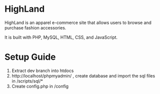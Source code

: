 # HighLand

HighLand is an apparel e-commerce site that allows users to browse and purchase fashion accessories.

It is built with PHP, MySQL, HTML, CSS, and JavaScript.

# Setup Guide
1.	Extract dev branch into htdocs
2.	http://localhost/phpmyadmin/ , create database and import the sql files in /scripts/sql/*
3.	Create config.php in /config
<?php

$servername='localhost';
$username='root';
$password='';
$dbname='HighLand';

?>

